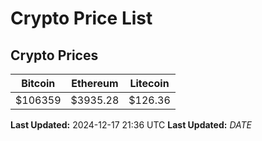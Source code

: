 # Crypto Price List

## Crypto Prices
| Bitcoin | Ethereum | Litecoin |
| ------- | -------- | -------- |
| $106359 | $3935.28 | $126.36 |
**Last Updated:** 2024-12-17 21:36 UTC
**Last Updated:** $DATE$
